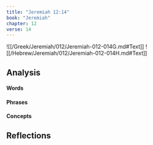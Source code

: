 ```yaml
---
title: "Jeremiah 12:14"
book: "Jeremiah"
chapter: 12
verse: 14
---
```

![[/Greek/Jeremiah/012/Jeremiah-012-014G.md#Text]]
![[/Hebrew/Jeremiah/012/Jeremiah-012-014H.md#Text]]

## Analysis

#### Words

#### Phrases

#### Concepts

## Reflections
